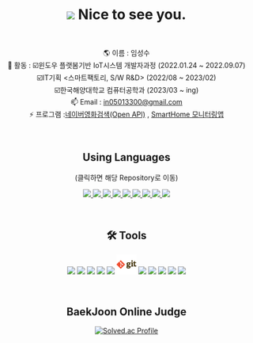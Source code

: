 
<div align = "center">

# <img src="https://emojis.slackmojis.com/emojis/images/1531849430/4246/blob-sunglasses.gif?1531849430" width="30"/> Nice to see you.

<br/>

🌎 이름 : 임성수 <br/>
🌱 활동 : ☑️윈도우 플랫봄기반 IoT시스템 개발자과정 (2022.01.24 ~ 2022.09.07) <br/> ☑️IT기획 <스마트팩토리, S/W R&D>  (2022/08 ~ 2023/02) <br/> 
          ☑️한국해양대학교 컴퓨터공학과 (2023/03 ~ ing) <br/>
📫 Email : in05013300@gmail.com <br/>
⚡ 프로그램 :[네이버영화검색(Open API)](https://github.com/Eilison98/StudyCS/tree/main/StudyWpf/PortFolio#naver-%EC%98%81%ED%99%94%EA%B2%80%EC%83%89)
,                  [SmartHome 모니터링앱](https://github.com/Eilison98/StudyCS/tree/main/StudyWpf/PortFolio#smarthome-%EB%AA%A8%EB%8B%88%ED%84%B0%EB%A7%81%EC%95%B1)
    
<br/>

    
## Using Languages
(클릭하면 해당 Repository로 이동)
<p align='center'>
    <a href=https://github.com/Eilison98/StudyC>
    <img src="https://img.shields.io/badge/C-00599C?style=for-the-badge&logo=c&logoColor=white"/>
    </a>
    <a href=https://github.com/Eilison98/StudyCPP>
    <img src="https://img.shields.io/badge/C%2B%2B-87CEEB?style=for-the-badge&logo=c%2B%2B&logoColor=white"/>
    </a>
    <a href=https://github.com/Eilison98/StudyCS>
    <img src="https://img.shields.io/badge/C%23-239120?style=for-the-badge&logo=c-sharp&logoColor=white"/>
    </a>
    <a href=https://github.com/Eilison98/JavaWorkspace>
    <img src="https://img.shields.io/badge/JAVA-B22519?style=for-the-badge&logo=c%2B%2B&logoColor=white"/>
    </a>
    <a href=https://github.com/Eilison98/StudySqlServer#studysqlserver>
    <img src="https://img.shields.io/badge/MSSQL-B22222?style=for-the-badge&logo=sql&logoColor=white"/>
    </a>
     <a href="https://github.com/Eilison98/StudyWeb">
    <img src="https://img.shields.io/badge/HTML5-E34F26?style=for-the-badge&logo=html5&logoColor=white"/>
  </a>
      <a href="https://github.com/Eilison98/StudyWeb">
    <img src="https://img.shields.io/badge/CSS3-1572B6?style=for-the-badge&logo=css3&logoColor=white"/>
  </a>
  <a href="https://github.com/Eilison98/StudyWeb">
    <img src="https://img.shields.io/badge/JavaScript-F7DF1E?style=for-the-badge&logo=javascript&logoColor=black"/>
  </a>
      <a href="https://github.com/Eilison98/OpenCV_Python">
    <img src="https://img.shields.io/badge/Python-FFD700?style=for-the-badge&logo=python&logoColor=white"/>
  </a>
</p>


<br/>

## 🛠️ Tools
<p align='center'>
    <img height="40" src="https://img.icons8.com/color/48/000000/visual-studio">
    <img height="40" src="https://img.icons8.com/fluent/48/000000/visual-studio-code-2019.png">
    <img height="40" src="https://user-images.githubusercontent.com/93025344/221367722-b8be280c-c13b-4461-bd2c-02e627359d40.png">
    <img height="40" src="https://user-images.githubusercontent.com/93025344/221367813-b9f5c9c9-bb45-4b48-ac39-85f441b09975.png">
    <img height="40" src="https://d1jnx9ba8s6j9r.cloudfront.net/blog/wp-content/uploads/2019/10/logo.png">
    <img height="40" src="https://github.com/Pythunder/explore/blob/80688e429a7d4ef2fca1e82350fe8e3517d3494d/topics/git/git.png">
    <img height="40" src="https://upload.wikimedia.org/wikipedia/commons/b/b6/PuTTY_icon_128px.png">
    <img height="40" src="https://img.icons8.com/color/48/000000/raspberry-pi.png">
    <img height="40" src="https://mosquitto.org/stickers/mosquitto-mono.png">
    <img height="40" src="https://img.icons8.com/fluent/48/000000/vmware-workstation-player.png">
    <img height="40" src="https://taiwebs.com/upload/icons/vnc-connect-enterprise220-220.png">
</p>

<br/>

## BaekJoon Online Judge
[![Solved.ac Profile](http://mazassumnida.wtf/api/v2/generate_badge?boj=in3300)](https://solved.ac/in3300/)

<br/>

</div>
